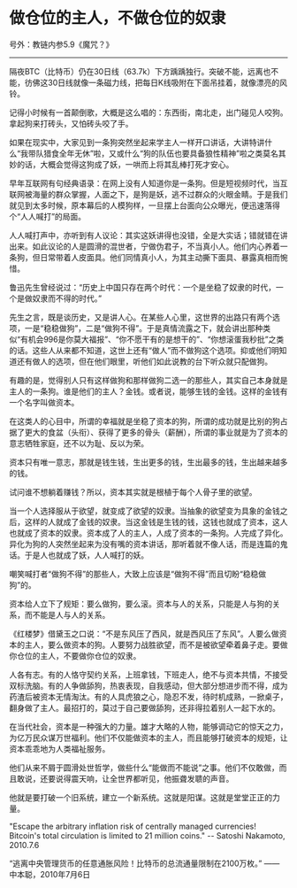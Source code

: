 # 做仓位的主人，不做仓位的奴隶

号外：教链内参5.9《魔咒？》

* * *

隔夜BTC（比特币）仍在30日线（63.7k）下方踽踽独行。突破不能，远离也不能，彷佛这30日线就像一条磁力线，把每日K线吸附在下面吊挂着，就像漂亮的风铃。

记得小时候有一首颠倒歌，大概是这么唱的：东西街，南北走，出门碰见人咬狗。拿起狗来打砖头，又怕砖头咬了手。

如果在现实中，大家见到一条狗突然坐起来学主人一样开口讲话，大讲特讲什么“我带队猎食全年无休”啦，又或什么“狗的队伍也要具备狼性精神”啦之类莫名其妙的话，大概会觉得这狗成了妖，一哄而上将其乱棒打死才安心。

早年互联网有句经典语录：在网上没有人知道你是一条狗。但是短视频时代，当互联网被海量的群众掌握，人面之下，是狗是妖，逃不过群众的火眼金睛。于是我们就见到太多时候，原本幕后的人模狗样，一旦摆上台面向公众曝光，便迅速落得个“人人喊打”的局面。

人人喊打声中，亦听到有人议论：其实这妖讲得也没错，全是大实话；错就错在讲出来。如此议论的人是圆滑的混世者，宁做伪君子，不当真小人。他们内心养着一条狗，但日常带着人皮面具。他们同情真小人，为其主动撕下面具、暴露真相而惋惜。

鲁迅先生曾经说过：“历史上中国只存在两个时代：一个是坐稳了奴隶的时代，一个是做奴隶而不得的时代。”

先生之言，既是谈历史，又是讲人心。在某些人心里，这世界的出路只有两个选项，一是“稳稳做狗”，二是“做狗不得”。于是真情流露之下，就会讲出那种类似“有机会996是你莫大福报”、“你不愿干有的是想干的”、“你想滚蛋我秒批”之类的话。这些人从来都不知道，这世上还有“做人”而不做狗这个选项。抑或他们明知道还有做人的选项，但在他们眼里，听他们如此说教的台下听众就只配做狗。

有趣的是，觉得别人只有这样做狗和那样做狗二选一的那些人，其实自己本身就是主人的一条狗。谁是他们的主人？金钱。或者说，能够生钱的金钱。这样的金钱有一个名字叫做资本。

在这类人的心目中，所谓的幸福就是坐稳了资本的狗，所谓的成功就是比别的狗占据了更大的食盆（头衔）、获得了更多的骨头（薪酬），所谓的事业就是为了资本的意志牺牲家庭，还不以为耻、反以为荣。

资本只有唯一意志，那就是钱生钱，生出更多的钱，生出最多的钱，生出越来越多的钱。

试问谁不想躺着赚钱？所以，资本其实就是根植于每个人骨子里的欲望。

当一个人选择服从于欲望，就变成了欲望的奴隶。当抽象的欲望变为具象的金钱之后，这样的人就成了金钱的奴隶。当这金钱是生钱的钱，这钱也就成了资本，这人也就成了资本的奴隶。资本成了人的主人，人成了资本的一条狗。人完成了异化。异化为狗的人突然坐起来为没有嘴的资本讲话，那听着就不像人话，而是连篇的鬼话。于是人也就成了妖，人人喊打的妖。

嘲笑喊打者“做狗不得”的那些人，大致上应该是“做狗不得”而且切盼“稳稳做狗”的。

资本给人立下了规矩：要么做狗，要么滚。资本与人的关系，只能是人与狗的关系，而不能是人与人的关系。

《红楼梦》借黛玉之口说：“不是东风压了西风，就是西风压了东风”。人要么做资本的主人，要么做资本的狗。人要努力战胜欲望，而不是被欲望牵着鼻子走。要做你仓位的主人，不要做你仓位的奴隶。

人各有志。有的人恪守契约关系，上班拿钱，下班走人，绝不与资本共情，不接受双标洗脑。有的人争做舔狗，热衷表现，自我感动，但大部分想进步而不得，成为药渣后被资本无情淘汰。有的人具虎狼之心，隐忍不发，待时机成熟，一掀桌子，翻身做了主人。最招打的，莫过于自己要做舔狗，还非得拉着别人一起下水的。

在当代社会，资本是一种强大的力量。雄才大略的人物，能够调动它的惊天之力，为亿万民众谋万世福利。他们不仅能做资本的主人，而且能够打破资本的规矩，让资本乖乖地为人类福祉服务。

他们从来不屑于圆滑处世哲学，做些什么“能做而不能说”之事。他们不仅敢做，而且敢说，还要说得震天响，让全世界都听见，他振聋发聩的声音。

他就是要打破一个旧系统，建立一个新系统。这就是阳谋。这就是堂堂正正的力量。

"Escape the arbitrary inflation risk of centrally managed currencies! Bitcoin's total circulation is limited to 21 million coins." -- Satoshi Nakamoto, 2010.7.6

“逃离中央管理货币的任意通胀风险！比特币的总流通量限制在2100万枚。” —— 中本聪，2010年7月6日
